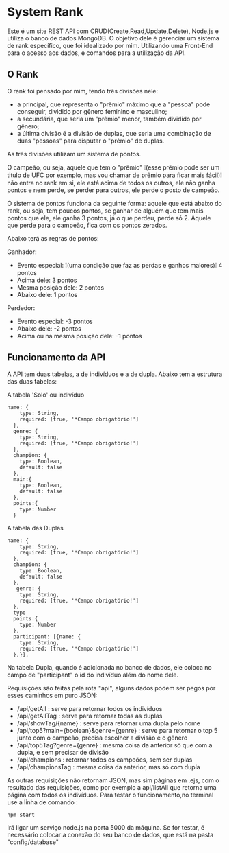 # System Rank
Este é um site REST API com CRUD(Create,Read,Update,Delete), Node.js e utiliza o banco de dados MongoDB. O objetivo dele é gerenciar um sistema de rank 
específico, que foi idealizado por mim. Utilizando uma Front-End para o acesso aos dados, e comandos para a utilização da API.

## O Rank
O rank foi pensado por mim, tendo três divisões nele: 
- a principal, que representa o "prêmio" máximo que a "pessoa" pode conseguir, dividido por gênero feminino 
e masculino;
- a secundária, que seria um "prêmio" menor, também dividido por gênero; 
- a última divisão é a divisão de duplas, que seria uma combinação de duas "pessoas" para disputar o "prêmio" de duplas. 

As três divisões utilizam um sistema de pontos.

O campeão, ou seja, aquele que tem o "prêmio" ❕(esse prêmio pode ser um titulo de UFC por exemplo, mas vou chamar de prêmio para ficar mais fácil)❕ 
não entra no rank em si, ele está acima de todos os outros, ele não ganha pontos e nem perde, se perder para outros, ele perde o posto de campeão.

O sistema de pontos funciona da seguinte forma: aquele que está abaixo do rank, ou seja, tem poucos pontos, se ganhar de alguém que tem mais pontos que ele, 
ele ganha 3 pontos, já o que perdeu, perde só 2. Aquele que perde para o campeão, fica com os pontos zerados.

Abaixo terá as regras de pontos:


Ganhador:

- Evento especial: ❕(uma condição que faz as perdas e ganhos maiores)❕ 4 pontos
- Acima dele: 3 pontos
- Mesma posição dele: 2 pontos
- Abaixo dele: 1 pontos

Perdedor:

- Evento especial: -3 pontos
- Abaixo dele: -2 pontos
- Acima ou na mesma posição dele: -1 pontos

## Funcionamento da API 
A API tem duas tabelas, a de indivíduos e a de dupla. Abaixo tem a estrutura das duas tabelas:

A tabela 'Solo' ou indivíduo
```
name: {
    type: String,
    required: [true, '*Campo obrigatório!']
  },
  genre: {
    type: String,
    required: [true, '*Campo obrigatório!']
  },
  champion: {
    type: Boolean,
    default: false
  },
  main:{
    type: Boolean,
    default: false
  },
  points:{
    type: Number
  }
```
A tabela das Duplas
```
name: {
    type: String,
    required: [true, '*Campo obrigatório!']
  },
  champion: {
    type: Boolean,
    default: false
  },
   genre: {
    type: String,
    required: [true, '*Campo obrigatório!']
  },
  type
  points:{
    type: Number
  },
  participant: [{name: {
    type: String,
    required: [true, '*Campo obrigatório!']
  },}],
  ```
Na tabela Dupla, quando é adicionada no banco de dados, ele coloca no campo de "participant" o id do indivíduo além do nome dele.

Requisições são feitas pela rota "api", alguns dados podem ser pegos por esses caminhos em puro JSON:
- /api/getAll : serve para retornar todos os indivíduos
- /api/getAllTag : serve para retornar todas as duplas
- /api/showTag/{name} : serve para retornar uma dupla pelo nome
- /api/top5?main={boolean}&genre={genre} : serve para retornar o top 5 junto com o campeão, precisa escolher a divisão e o gênero
- /api/top5Tag?genre={genre} : mesma coisa da anterior só que com a dupla, e sem precisar de divisão
- /api/champions : retornar todos os campeões, sem ser duplas
- /api/championsTag : mesma coisa da anterior, mas só com dupla

As outras requisições não retornam JSON, mas sim páginas em .ejs, com o resultado das requisições, como por exemplo a api/listAll que retorna uma página com todos os indivíduos.
Para testar o funcionamento,no terminal use a linha de comando :
```
npm start
```
Irá ligar um serviço node.js na porta 5000 da máquina.
Se for testar, é necessário colocar a conexão do seu banco de dados, que está na pasta "config/database"
